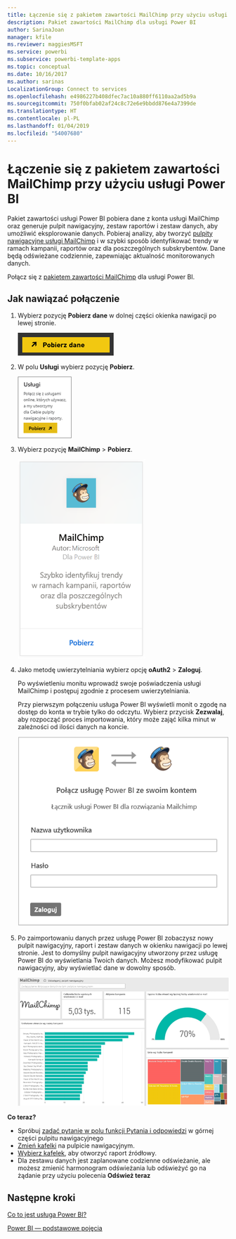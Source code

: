 ```yaml
---
title: Łączenie się z pakietem zawartości MailChimp przy użyciu usługi Power BI
description: Pakiet zawartości MailChimp dla usługi Power BI
author: SarinaJoan
manager: kfile
ms.reviewer: maggiesMSFT
ms.service: powerbi
ms.subservice: powerbi-template-apps
ms.topic: conceptual
ms.date: 10/16/2017
ms.author: sarinas
LocalizationGroup: Connect to services
ms.openlocfilehash: e4986227b408dfec7ac10a880ff6110aa2ad5b9a
ms.sourcegitcommit: 750f0bfab02af24c8c72e6e9bbdd876e4a7399de
ms.translationtype: HT
ms.contentlocale: pl-PL
ms.lasthandoff: 01/04/2019
ms.locfileid: "54007680"
---
```

# <a name="connect-to-mailchimp-with-power-bi"></a>Łączenie się z pakietem zawartości MailChimp przy użyciu usługi Power BI
Pakiet zawartości usługi Power BI pobiera dane z konta usługi MailChimp oraz generuje pulpit nawigacyjny, zestaw raportów i zestaw danych, aby umożliwić eksplorowanie danych. Pobieraj analizy, aby tworzyć [pulpity nawigacyjne usługi MailChimp](https://powerbi.microsoft.com/integrations/mailchimp) i w szybki sposób identyfikować trendy w ramach kampanii, raportów oraz dla poszczególnych subskrybentów. Dane będą odświeżane codziennie, zapewniając aktualność monitorowanych danych.

Połącz się z [pakietem zawartości MailChimp](https://app.powerbi.com/getdata/services/mailchimp) dla usługi Power BI.

## <a name="how-to-connect"></a>Jak nawiązać połączenie
1. Wybierz pozycję **Pobierz dane** w dolnej części okienka nawigacji po lewej stronie.
   
    ![](media/service-connect-to-mailchimp/pbi_getdata.png)
2. W polu **Usługi** wybierz pozycję **Pobierz**.
   
   ![](media/service-connect-to-mailchimp/pbi_getservices.png)
3. Wybierz pozycję **MailChimp** \> **Pobierz**.
   
   ![](media/service-connect-to-mailchimp/mailchimp.png)
4. Jako metodę uwierzytelniania wybierz opcję **oAuth2** \> **Zaloguj**.
   
    Po wyświetleniu monitu wprowadź swoje poświadczenia usługi MailChimp i postępuj zgodnie z procesem uwierzytelniania.
   
    Przy pierwszym połączeniu usługa Power BI wyświetli monit o zgodę na dostęp do konta w trybie tylko do odczytu. Wybierz przycisk **Zezwalaj**, aby rozpocząć proces importowania, który może zająć kilka minut w zależności od ilości danych na koncie.
   
    ![](media/service-connect-to-mailchimp/allow.png)
5. Po zaimportowaniu danych przez usługę Power BI zobaczysz nowy pulpit nawigacyjny, raport i zestaw danych w okienku nawigacji po lewej stronie. Jest to domyślny pulpit nawigacyjny utworzony przez usługę Power BI do wyświetlania Twoich danych. Możesz modyfikować pulpit nawigacyjny, aby wyświetlać dane w dowolny sposób.
   
   ![](media/service-connect-to-mailchimp/pbi_mailchimpnewdash.png)

**Co teraz?**

* Spróbuj [zadać pytanie w polu funkcji Pytania i odpowiedzi](consumer/end-user-q-and-a.md) w górnej części pulpitu nawigacyjnego
* [Zmień kafelki](service-dashboard-edit-tile.md) na pulpicie nawigacyjnym.
* [Wybierz kafelek](consumer/end-user-tiles.md), aby otworzyć raport źródłowy.
* Dla zestawu danych jest zaplanowane codzienne odświeżanie, ale możesz zmienić harmonogram odświeżania lub odświeżyć go na żądanie przy użyciu polecenia **Odśwież teraz**

## <a name="next-steps"></a>Następne kroki
[Co to jest usługa Power BI?](power-bi-overview.md)

[Power BI — podstawowe pojęcia](consumer/end-user-basic-concepts.md)

